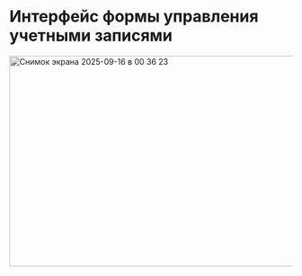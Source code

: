 # Интерфейс формы управления учетными записями
<img width="1251" height="375" alt="Снимок экрана 2025-09-16 в 00 36 23" src="https://github.com/user-attachments/assets/791f2ba4-3d7c-4321-a8b0-a25ffc88a750" />
